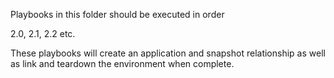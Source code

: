 Playbooks in this folder should be executed in order

2.0, 2.1, 2.2 etc.  

These playbooks will create an application and snapshot relationship as well as link and teardown the environment when complete.
